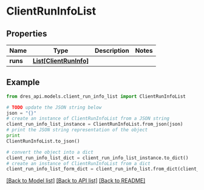 # ClientRunInfoList


## Properties
Name | Type | Description | Notes
------------ | ------------- | ------------- | -------------
**runs** | [**List[ClientRunInfo]**](ClientRunInfo.md) |  | 

## Example

```python
from dres_api.models.client_run_info_list import ClientRunInfoList

# TODO update the JSON string below
json = "{}"
# create an instance of ClientRunInfoList from a JSON string
client_run_info_list_instance = ClientRunInfoList.from_json(json)
# print the JSON string representation of the object
print
ClientRunInfoList.to_json()

# convert the object into a dict
client_run_info_list_dict = client_run_info_list_instance.to_dict()
# create an instance of ClientRunInfoList from a dict
client_run_info_list_form_dict = client_run_info_list.from_dict(client_run_info_list_dict)
```
[[Back to Model list]](../README.md#documentation-for-models) [[Back to API list]](../README.md#documentation-for-api-endpoints) [[Back to README]](../README.md)


